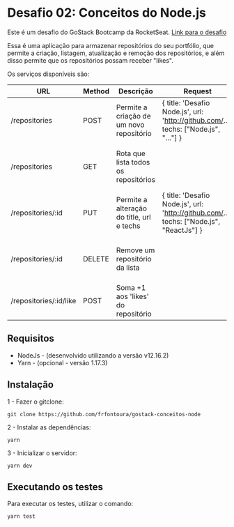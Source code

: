 # Desafio 02: Conceitos do Node.js

Este é um desafio do GoStack Bootcamp da RocketSeat. [Link para o desafio](https://github.com/Rocketseat/bootcamp-gostack-desafios/tree/master/desafio-conceitos-nodejs)

Essa é uma aplicação para armazenar repositórios do seu portfólio, que permite a criação, listagem, atualização e remoção dos repositórios, e além disso permite que os repositórios possam receber "likes".

Os serviços disponíveis são:

| URL                    | Method | Descrição                                 | Request                                                                                   | Response                                                                                                        |
|------------------------|--------|-------------------------------------------|-------------------------------------------------------------------------------------------|-----------------------------------------------------------------------------------------------------------------|
| /repositories          | POST   | Permite a criação de um novo repositório  | { title: 'Desafio Node.js', url: 'http://github.com/...', techs: ["Node.js", "..."] }     | { id: "uuid", title: 'Desafio Node.js', url: 'http://github.com/...', techs: ["Node.js", "..."], likes: 0 }     |
| /repositories          | GET    | Rota que lista todos os repositórios      |                                                                                           | [{ id: "uuid", title: 'Desafio Node.js', url: 'http://github.com/...', techs: ["Node.js", "..."], likes: 0 }]   |
| /repositories/:id      | PUT    | Permite a alteração do title, url e techs | { title: 'Desafio Node.js', url: 'http://github.com/...', techs: ["Node.js", "ReactJs"] } | { id: "uuid", title: 'Desafio Node.js', url: 'http://github.com/...', techs: ["Node.js", "ReactJs"], likes: 0 } |
| /repositories/:id      | DELETE | Remove um repositório da lista            |                                                                                           | { id: "uuid", title: 'Desafio Node.js', url: 'http://github.com/...', techs: ["Node.js", "..."], likes: 1 }     |
| /repositories/:id/like | POST   | Soma +1 aos 'likes' do repositório        |                                                                                           |                                                                                                                 |


## Requisitos

* NodeJs - (desenvolvido utilizando a versão v12.16.2)
* Yarn - (opcional - versão 1.17.3)

## Instalação

1 - Fazer o gitclone:

```
git clone https://github.com/frfontoura/gostack-conceitos-node
```

2 - Instalar as dependências:
```
yarn
```

3 - Inicializar o servidor:
```
yarn dev
```

## Executando os testes

Para executar os testes, utilizar o comando:
```
yarn test
```